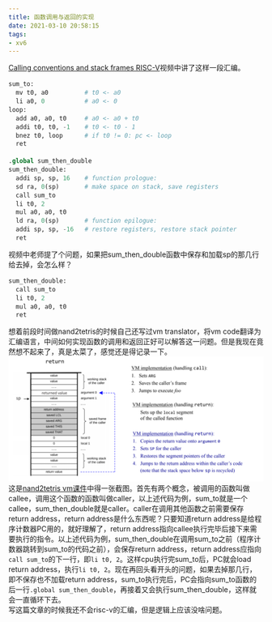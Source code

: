 ```yaml
---
title: 函数调用与返回的实现
date: 2021-03-10 20:58:15
tags: 
- xv6  
---
```


[Calling conventions and stack frames RISC-V](https://www.youtube.com/watch?v=s-Z5t_yTyTM)视频中讲了这样一段汇编。
```python
sum_to:
  mv t0, a0          # t0 <- a0
  li a0, 0           # a0 <- 0
loop:
  add a0, a0, t0     # a0 <- a0 + t0
  addi t0, t0, -1    # t0 <- t0 - 1
  bnez t0, loop      # if t0 != 0: pc <- loop
  ret

.global sum_then_double
sum_then_double:
  addi sp, sp, 16    # function prologue:
  sd ra, 0(sp)       # make space on stack, save registers
  call sum_to
  li t0, 2
  mul a0, a0, t0
  ld ra, 0(sp)       # function epilogue:
  addi sp, sp, -16   # restore registers, restore stack pointer
  ret
```
视频中老师提了个问题，如果把sum_then_double函数中保存和加载sp的那几行给去掉，会怎么样？  
```python
sum_then_double:
  call sum_to
  li t0, 2
  mul a0, a0, t0
  ret
```
想着前段时间做nand2tetris的时候自己还写过vm translator，将vm code翻译为汇编语言，中间如何实现函数的调用和返回正好可以解答这一问题。但是我现在竟然想不起来了，真是太菜了，感觉还是得记录一下。  
![](../../imgs/func_call_return.png)
这是[nand2tetris vm课件](https://drive.google.com/file/d/1lBsaO5XKLkUgrGY6g6vLMsiZo6rWxlYJ/view?usp=sharing)中得一张截图。首先有两个概念，被调用的函数叫做callee，调用这个函数的函数叫做caller，以上述代码为例，sum_to就是一个callee，sum_then_double就是caller。caller在调用其他函数之前需要保存return address，return address是什么东西呢？只要知道return address是给程序计数器PC用的，就好理解了，return address指向callee执行完毕后接下来需要执行的指令。以上述代码为例，sum_then_double在调用sum_to之前（程序计数器跳转到sum_to的代码之前），会保存return address，return address应指向`call sum_to`的下一行，即`li t0, 2`。这样cpu执行完sum_to后，PC就会load return address，执行`li t0, 2`。现在再回头看开头的问题，如果去掉那几行，即不保存也不加载return address，sum_to执行完后，PC会指向sum_to函数的后一行`.global sum_then_double`，再接着又会执行sum_then_double，这样就会一直循环下去。  
写这篇文章的时候我还不会risc-v的汇编，但是逻辑上应该没啥问题。